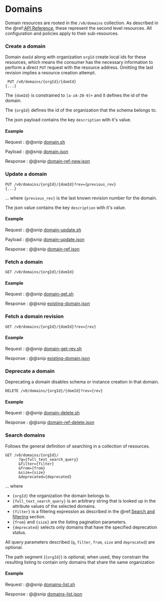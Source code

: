 # Domains

Domain resources are rooted in the `/v0/domains` collection.  As described in the
@ref:[API Reference](index.md), these represent the second level resources.  All configuration and policies apply to their
sub-resources.

### Create a domain

Domain `domId` along with organization `orgId` create local ids for these resources, which means the consumer has the necessary information to perform
a direct `PUT` request with the resource address.  Omitting the last revision implies a resource creation attempt.

```
 PUT /v0/domains/{orgId}/{domId} 
{...}
```

The `{domId}` is constrained to `[a-zA-Z0-9]+` and it defines the id of the domain.

The `{orgId}` defines the id of the organization that the schema belongs to.

The json payload contains the key `description` with it's value.

#### Example
Request
:   @@snip [domain.sh](../assets/api-reference/domains/domain.sh)

Payload
:   @@snip [domain.json](../assets/api-reference/domains/domain.json)

Response
:   @@snip [domain-ref-new.json](../assets/api-reference/domains/domain-ref-new.json)

### Update a domain

```
PUT /v0/domains/{orgId}/{domId}?rev={previous_rev}
{...}
```
... where `{previous_rev}` is the last known revision number for the domain.

The json value contains the key `description` with it's value.

#### Example

Request
:   @@snip [domain-update.sh](../assets/api-reference/domains/domain-update.sh)

Payload
:   @@snip [domain-update.json](../assets/api-reference/domains/domain-update.json)

Response
:   @@snip [domain-ref.json](../assets/api-reference/domains/domain-ref.json)

### Fetch a domain

```
GET /v0/domains/{orgId}/{domId}
```
#### Example

Request
:   @@snip [domain-get.sh](../assets/api-reference/domains/domain-get.sh)

Response
:   @@snip [existing-domain.json](../assets/api-reference/domains/existing-domain.json)

### Fetch a domain revision

```
GET /v0/domains/{orgId}/{domId}?rev={rev}
```
#### Example

Request
:   @@snip [domain-get-rev.sh](../assets/api-reference/domains/domain-get-rev.sh)

Response
:   @@snip [existing-domain.json](../assets/api-reference/domains/existing-domain.json)


### Deprecate a domain

Deprecating a domain disables schema or instance creation in that domain.

```
DELETE /v0/domains/{orgId}/{domId}?rev={rev}
```

#### Example

Request
:   @@snip [domain-delete.sh](../assets/api-reference/domains/domain-delete.sh)

Response
:   @@snip [domain-ref-delete.json](../assets/api-reference/domains/domain-ref-delete.json)

### Search domains

Follows the general definition of searching in a collection of resources.

```
GET /v0/domains/{orgId}/
      ?q={full_text_search_query}
      &filter={filter}
      &from={from}
      &size={size}
      &deprecated={deprecated}
```
... where 

* `{orgId}` the organization the domain belongs to.
* `{full_text_search_query}` is an arbitrary string that is looked up in the attribute values of the selected domains.
* `{filter}` is a filtering expression as described in the @ref:[Search and filtering](operating-on-resources.md#search-and-filtering) section.  
* `{from}` and `{size}` are the listing pagination parameters.  
* `{deprecated}` selects only domains that have the specified deprecation status.

All query parameters described (`q`, `filter`, `from`, `size` and `deprecated`) are optional.

The path segment (`{orgId}`) is optional; when used, they constrain the resulting listing to contain only domains that share the same organization

#### Example

Request
:   @@snip [domains-list.sh](../assets/api-reference/domains/domain-list.sh)

Response
:   @@snip [domains-list.json](../assets/api-reference/domains/domain-list.json)
